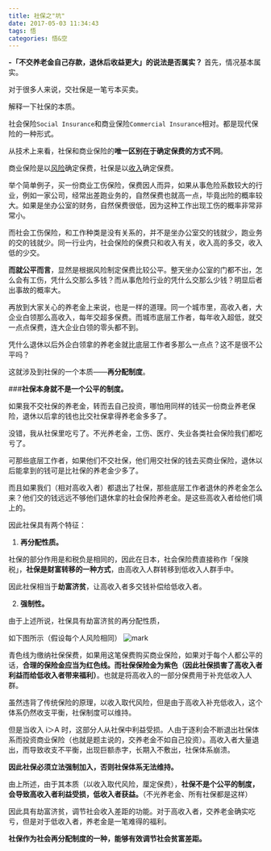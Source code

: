 ```yaml
---
title: 社保之"坑"
date: 2017-05-03 11:34:43
tags: 悟
categories: 悟&空
---
```

**-「不交养老金自己存款，退休后收益更大」的说法是否属实？**
首先，情况基本属实。

对于很多人来说，交社保是一笔亏本买卖。
<!--more-->
解释一下社保的本质。

社会保险`Social Insurance`和商业保险`Commercial Insurance`相对。都是现代保险的一种形式。

从技术上来看，社保和商业保险的**唯一区别在于确定保费的方式不同**。

商业保险是以<u>风险</u>确定保费，社保是以<u>收入</u>确定保费。

举个简单例子，买一份商业工伤保险，保费因人而异，如果从事危险系数较大的行业，例如一家公司，经常出差跑业务的，自然保费也就高一点，毕竟出险的概率较大。如果是坐办公室的财务，自然保费很低，因为这种工作出现工伤的概率非常非常小。

而社会工伤保险，和工作种类是没有关系的，并不是坐办公室交的钱就少，跑业务的交的钱就少。同一行业内，社会保险的保费只和收入有关，收入高的多交，收入低的少交。

**而就公平而言**，显然是根据风险制定保费比较公平。整天坐办公室的门都不出，怎么会有工伤，凭什么交那么多钱？而从事危险行业的凭什么交那么少钱？明显后者出事故的概率大。

再放到大家关心的养老金上来说，也是一样的道理。同一个城市里，高收入者，大企业白领那么高收入，每年交超多保费。而城市底层工作者，每年收入超低，就交一点点保费，连大企业白领的零头都不到。

凭什么退休以后外企白领拿的养老金就比底层工作者多那么一点点？这不是很不公平吗？

这就涉及到社保的一个本质——**再分配制度**。

###**社保本身就不是一个公平的制度。**

如果我不交社保的养老金，转而去自己投资，哪怕用同样的钱买一份商业养老保险，退休以后拿的钱也比交社保拿得养老金多多了。

没错，我从社保里吃亏了。不光养老金，工伤、医疗、失业各类社会保险我们都吃亏了。

可那些底层工作者，如果他们不交社保，他们用交社保的钱去买商业保险，退休以后能拿到的钱可是比社保的养老金少多了。

而且如果我们（相对高收入者）都退出了社保，那些底层工作者退休的养老金怎么来？他们交的钱远远不够他们退休拿的社会保险养老金。是这些高收入者给他们填上的。

因此社保具有两个特征：

1. **再分配性质。**

社保的部分作用是和税负是相同的，因此在日本，社会保险费直接称作「保険税」，**社保是财富转移的一种方式**，由高收入人群转移到低收入人群手中。

因此社保相当于**劫富济贫**，让高收入者多交钱补偿给低收入者。

2. **强制性。**

由于上述所说，社保具有劫富济贫的再分配性质，

如下图所示（假设每个人风险相同）
![mark](http://op24jm4cw.bkt.clouddn.com/blog/20170503/112604651.jpg)


青色线为缴纳社保保费，如果用这笔保费购买商业保险，如果对于每个人都公平的话，**合理的保险金应当为红色线。而社保保险金为紫色（因此社保损害了高收入者利益而给低收入者带来福利）**。也就是将高收入的一部分保费用于补充低收入人群。

虽然违背了传统保险的原理，以收入取代风险，但是由于高收入补充低收入，这个体系仍然收支平衡，社保制度可以维持。

但是当收入 i＞A 时，这部分人从社保中利益受损。人由于逐利会不断退出社保体系而投资商业保险（也就是题主说的，交养老金不如自己投资）。高收入者大量退出，而导致收支不平衡，出现巨额赤字，长期入不敷出，社保体系崩溃。

**因此社保必须立法强制加入，否则社保体系无法维持。**

由上所述，由于其本质（以收入取代风险，厘定保费），**社保不是个公平的制度，会导致高收入者利益受损，低收入者获益。**（不光养老金、所有社保都是这样）

因此具有劫富济贫，调节社会收入差距的功能。对于高收入者，交养老金确实吃亏，但是对于低收入者，养老金是一笔难得的福利。

**社保作为社会再分配制度的一种，能够有效调节社会贫富差距。**

 


